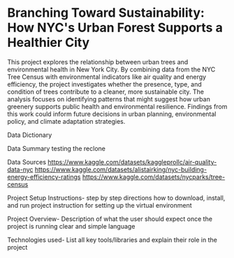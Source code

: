 # Branching Toward Sustainability: How NYC's Urban Forest Supports a Healthier City
This project explores the relationship between urban trees and environmental health in New York City. By combining data from the NYC Tree Census with environmental indicators like air quality and energy efficiency, the project investigates whether the presence, type, and condition of trees contribute to a cleaner, more sustainable city. The analysis focuses on identifying patterns that might suggest how urban greenery supports public health and environmental resilience. Findings from this work could inform future decisions in urban planning, environmental policy, and climate adaptation strategies.

Data Dictionary

Data Summary  testing the reclone

Data Sources
https://www.kaggle.com/datasets/kaggleprollc/air-quality-data-nyc
https://www.kaggle.com/datasets/alistairking/nyc-building-energy-efficiency-ratings
https://www.kaggle.com/datasets/nycparks/tree-census


Project Setup Instructions-
step by step directions how to download, install, and run project
instruction for setting up the virtual environment


Project Overview-
Description of what the user should expect once the project is running
clear and simple language


Technologies used-
List all key tools/libraries and explain their role in the project

